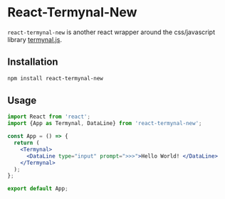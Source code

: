 # React-Termynal-New

`react-termynal-new` is another react wrapper around the css/javascript library [termynal.js](https://github.com/ines/termynal).

## Installation

```bash
npm install react-termynal-new
```

## Usage

```jsx
import React from 'react';
import {App as Termynal, DataLine} from 'react-termynal-new';

const App = () => {
  return (
    <Termynal>
      <DataLine type="input" prompt=">>>">Hello World! </DataLine>
    </Termynal>
  );
};

export default App;
```
